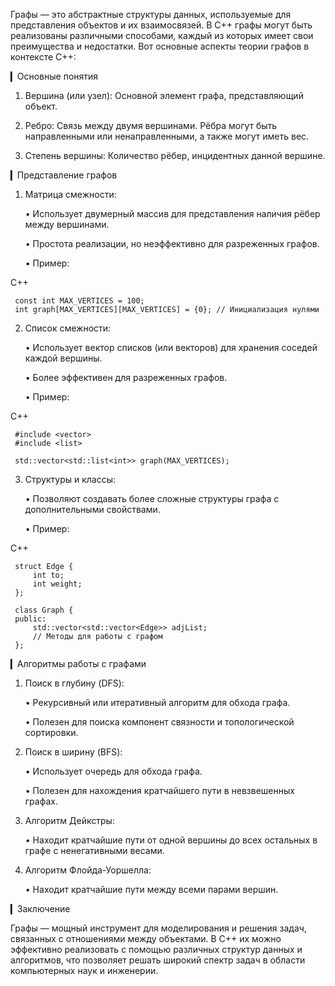 Графы — это абстрактные структуры данных, используемые для представления объектов и их взаимосвязей. В C++ графы могут быть реализованы различными способами, каждый из которых имеет свои преимущества и недостатки. Вот основные аспекты теории графов в контексте C++:

▎Основные понятия

1. Вершина (или узел): Основной элемент графа, представляющий объект.

2. Ребро: Связь между двумя вершинами. Рёбра могут быть направленными или ненаправленными, а также могут иметь вес.

3. Степень вершины: Количество рёбер, инцидентных данной вершине.

▎Представление графов

1. Матрица смежности:

   • Использует двумерный массив для представления наличия рёбер между вершинами.

   • Простота реализации, но неэффективно для разреженных графов.

   • Пример:
     
C++

     const int MAX_VERTICES = 100;
     int graph[MAX_VERTICES][MAX_VERTICES] = {0}; // Инициализация нулями
     

2. Список смежности:

   • Использует вектор списков (или векторов) для хранения соседей каждой вершины.

   • Более эффективен для разреженных графов.

   • Пример:
     
C++

     #include <vector>
     #include <list>

     std::vector<std::list<int>> graph(MAX_VERTICES);
     

3. Структуры и классы:

   • Позволяют создавать более сложные структуры графа с дополнительными свойствами.

   • Пример:
     
C++

     struct Edge {
         int to;
         int weight;
     };

     class Graph {
     public:
         std::vector<std::vector<Edge>> adjList;
         // Методы для работы с графом
     };
     

▎Алгоритмы работы с графами

1. Поиск в глубину (DFS):

   • Рекурсивный или итеративный алгоритм для обхода графа.

   • Полезен для поиска компонент связности и топологической сортировки.

2. Поиск в ширину (BFS):

   • Использует очередь для обхода графа.

   • Полезен для нахождения кратчайшего пути в невзвешенных графах.

3. Алгоритм Дейкстры:

   • Находит кратчайшие пути от одной вершины до всех остальных в графе с ненегативными весами.

4. Алгоритм Флойда-Уоршелла:

   • Находит кратчайшие пути между всеми парами вершин.


▎Заключение

Графы — мощный инструмент для моделирования и решения задач, связанных с отношениями между объектами. В C++ их можно эффективно реализовать с помощью различных структур данных и алгоритмов, что позволяет решать широкий спектр задач в области компьютерных наук и инженерии.
